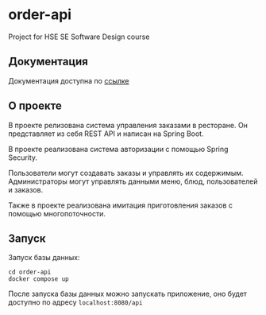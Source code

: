 # order-api
Project for HSE SE Software Design course

## Документация

Документация доступна по [ссылке](https://www.postman.com/olegenov/workspace/order-api/collection/13100509-f1dddd47-5518-4f75-8c94-60900eeeb6ad?action=share&creator=13100509)

## О проекте

В проекте релизована система управления заказами в ресторане. Он представляет из себя REST API и написан на Spring Boot. 

В проекте реализована система авторизации с помощью Spring Security.

Пользователи могут создавать заказы и управлять их содержимым. Администраторы могут управлять данными меню, блюд, пользователей и заказов.

Также в проекте реализована имитация приготовления заказов с помощью многопоточности.

## Запуск

Запуск базы данных:
```
cd order-api
docker compose up
```
После запуска базы данных можно запускать приложение, оно будет доступно по адресу ```localhost:8080/api```



